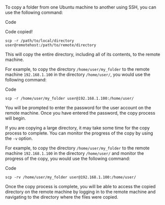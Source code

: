 

To copy a folder from one Ubuntu machine to another using SSH, you can use the following command:

Code

Code copied!

```
scp -r /path/to/local/directory user@remotehost:/path/to/remote/directory
```

This will copy the entire directory, including all of its contents, to the remote machine.

For example, to copy the directory `/home/user/my_folder` to the remote machine `192.168.1.100` in the directory `/home/user/`, you would use the following command:

Code

```
scp -r /home/user/my_folder user@192.168.1.100:/home/user/
```

You will be prompted to enter the password for the user account on the remote machine. Once you have entered the password, the copy process will begin.

If you are copying a large directory, it may take some time for the copy process to complete. You can monitor the progress of the copy by using the `-v` option.

For example, to copy the directory `/home/user/my_folder` to the remote machine `192.168.1.100` in the directory `/home/user/` and monitor the progress of the copy, you would use the following command:

Code

```
scp -rv /home/user/my_folder user@192.168.1.100:/home/user/
```

Once the copy process is complete, you will be able to access the copied directory on the remote machine by logging in to the remote machine and navigating to the directory where the files were copied.


